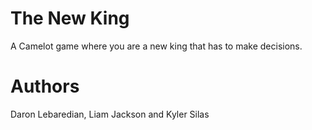 # The New King

A Camelot game where you are a new king that has to make decisions.

# Authors
Daron Lebaredian, Liam Jackson and Kyler Silas
